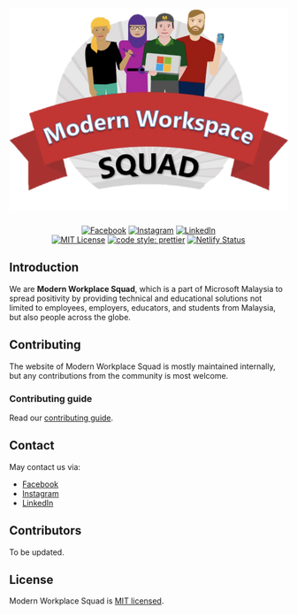 <h1 align="center">
  <a href="modern-workplace-squad.netlify.app"><img alt="Modern Workplace Squad" src="website/static/img/svg/logo.svg"></a>
</h1>

<p align="center">
  <a href="www.facebook.com/microsoft.mws"><img alt="Facebook" src="https://img.shields.io/badge/Facebook-1877F2?style=for-the-badge&logo=facebook&logoColor=white"></a>
  <a href="www.instagram.com/microsoft_mws"><img alt="Instagram" src="https://img.shields.io/badge/Instagram-E4405F?style=for-the-badge&logo=instagram&logoColor=white"></a>
  <a href="www.linkedin.com/company/mwsquad"><img alt="LinkedIn" src="https://img.shields.io/badge/linkedin%20-%230077B5.svg?&style=for-the-badge&logo=linkedin&logoColor=white"/></a>
  <br/>
  <a href="#license"><img alt="MIT License" src="https://img.shields.io/github/license/sourcerer-io/hall-of-fame.svg?colorB=ff0000"></a>
  <a href="github.com/prettier/prettier"><img alt="code style: prettier" src="https://img.shields.io/badge/code_style-prettier-ff69b4.svg"></a>
  <a href="app.netlify.com/sites/modern-workplace-squad/deploys"><img alt="Netlify Status" src="https://api.netlify.com/api/v1/badges/80c651ea-e904-43fc-8e1f-fe5e23845d1d/deploy-status"></a>
</p>

## Introduction

We are **Modern Workplace Squad**, which is a part of Microsoft Malaysia to spread positivity by providing technical and educational solutions not limited to employees, employers, educators, and students from Malaysia, but also people across the globe.

## Contributing

The website of Modern Workplace Squad is mostly maintained internally, but any contributions from the community is most welcome.

### Contributing guide

Read our [contributing guide](CONTRIBUTING.md).

## Contact

May contact us via:

- [Facebook](https://www.facebook.com/microsoft.mws)
- [Instagram](https://www.instagram.com/microsoft_mws)
- [LinkedIn](https://www.linkedin.com/company/mwsquad)

## Contributors

To be updated.

## License

Modern Workplace Squad is [MIT licensed](/LICENSE).